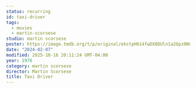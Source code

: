 ```yaml
---
status: recurring
id: taxi-driver
tags:
  - movies
  - martin-scorsese
studio: martin scorsese
poster: https://image.tmdb.org/t/p/original/ekstpH614fwDX8DUln1a2Opz0N8.jpg
date: "2024-02-07"
modified: 2025-10-16 20:11:24 GMT-04:00
year: 1976
category: martin scorsese
director: Martin Scorsese
title: Taxi Driver
---
```

